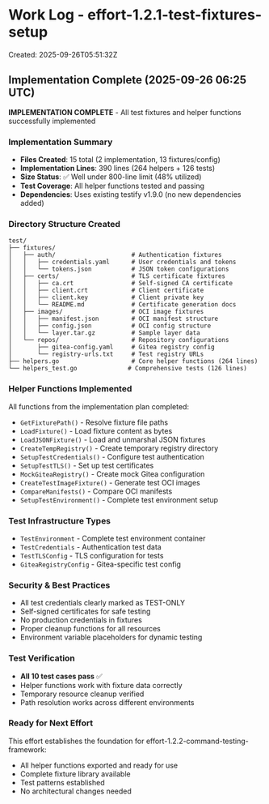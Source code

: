 # Work Log - effort-1.2.1-test-fixtures-setup
Created: 2025-09-26T05:51:32Z

## Implementation Complete (2025-09-26 06:25 UTC)

**IMPLEMENTATION COMPLETE** - All test fixtures and helper functions successfully implemented

### Implementation Summary
- **Files Created**: 15 total (2 implementation, 13 fixtures/config)
- **Implementation Lines**: 390 lines (264 helpers + 126 tests)
- **Size Status**: ✅ Well under 800-line limit (48% utilized)
- **Test Coverage**: All helper functions tested and passing
- **Dependencies**: Uses existing testify v1.9.0 (no new dependencies added)

### Directory Structure Created
```
test/
├── fixtures/
│   ├── auth/                     # Authentication fixtures
│   │   ├── credentials.yaml      # User credentials and tokens
│   │   └── tokens.json           # JSON token configurations
│   ├── certs/                    # TLS certificate fixtures
│   │   ├── ca.crt                # Self-signed CA certificate
│   │   ├── client.crt            # Client certificate
│   │   ├── client.key            # Client private key
│   │   └── README.md             # Certificate generation docs
│   ├── images/                   # OCI image fixtures
│   │   ├── manifest.json         # OCI manifest structure
│   │   ├── config.json           # OCI config structure
│   │   └── layer.tar.gz          # Sample layer data
│   └── repos/                    # Repository configurations
│       ├── gitea-config.yaml     # Gitea registry config
│       └── registry-urls.txt     # Test registry URLs
├── helpers.go                    # Core helper functions (264 lines)
└── helpers_test.go              # Comprehensive tests (126 lines)
```

### Helper Functions Implemented
All functions from the implementation plan completed:
- `GetFixturePath()` - Resolve fixture file paths
- `LoadFixture()` - Load fixture content as bytes
- `LoadJSONFixture()` - Load and unmarshal JSON fixtures
- `CreateTempRegistry()` - Create temporary registry directory
- `SetupTestCredentials()` - Configure test authentication
- `SetupTestTLS()` - Set up test certificates
- `MockGiteaRegistry()` - Create mock Gitea configuration
- `CreateTestImageFixture()` - Generate test OCI images
- `CompareManifests()` - Compare OCI manifests
- `SetupTestEnvironment()` - Complete test environment setup

### Test Infrastructure Types
- `TestEnvironment` - Complete test environment container
- `TestCredentials` - Authentication test data
- `TestTLSConfig` - TLS configuration for tests
- `GiteaRegistryConfig` - Gitea-specific test config

### Security & Best Practices
- All test credentials clearly marked as TEST-ONLY
- Self-signed certificates for safe testing
- No production credentials in fixtures
- Proper cleanup functions for all resources
- Environment variable placeholders for dynamic testing

### Test Verification
- **All 10 test cases pass** ✅
- Helper functions work with fixture data correctly
- Temporary resource cleanup verified
- Path resolution works across different environments

### Ready for Next Effort
This effort establishes the foundation for effort-1.2.2-command-testing-framework:
- All helper functions exported and ready for use
- Complete fixture library available
- Test patterns established
- No architectural changes needed
